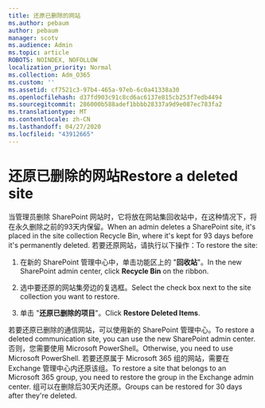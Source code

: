 ```yaml
---
title: 还原已删除的网站
ms.author: pebaum
author: pebaum
manager: scotv
ms.audience: Admin
ms.topic: article
ROBOTS: NOINDEX, NOFOLLOW
localization_priority: Normal
ms.collection: Adm_O365
ms.custom: ''
ms.assetid: cf7521c3-97b4-465a-97eb-6c0a41338a30
ms.openlocfilehash: d37fd903c91c8cd6ac6137e815cb253f7edb4494
ms.sourcegitcommit: 286000b588adef1bbbb28337a9d9e087ec783fa2
ms.translationtype: MT
ms.contentlocale: zh-CN
ms.lasthandoff: 04/27/2020
ms.locfileid: "43912665"
---
```

# <a name="restore-a-deleted-site"></a><span data-ttu-id="cc7d9-102">还原已删除的网站</span><span class="sxs-lookup"><span data-stu-id="cc7d9-102">Restore a deleted site</span></span>

<span data-ttu-id="cc7d9-103">当管理员删除 SharePoint 网站时，它将放在网站集回收站中，在这种情况下，将在永久删除之前的93天内保留。</span><span class="sxs-lookup"><span data-stu-id="cc7d9-103">When an admin deletes a SharePoint site, it's placed in the site collection Recycle Bin, where it's kept for 93 days before it's permanently deleted.</span></span> <span data-ttu-id="cc7d9-104">若要还原网站，请执行以下操作：</span><span class="sxs-lookup"><span data-stu-id="cc7d9-104">To restore the site:</span></span>
  
1. <span data-ttu-id="cc7d9-105">在新的 SharePoint 管理中心中，单击功能区上的 "**回收站**"。</span><span class="sxs-lookup"><span data-stu-id="cc7d9-105">In the new SharePoint admin center, click **Recycle Bin** on the ribbon.</span></span> 
    
2. <span data-ttu-id="cc7d9-106">选中要还原的网站集旁边的复选框。</span><span class="sxs-lookup"><span data-stu-id="cc7d9-106">Select the check box next to the site collection you want to restore.</span></span>
    
3. <span data-ttu-id="cc7d9-107">单击 "**还原已删除的项目**"。</span><span class="sxs-lookup"><span data-stu-id="cc7d9-107">Click **Restore Deleted Items**.</span></span>
    
<span data-ttu-id="cc7d9-108">若要还原已删除的通信网站，可以使用新的 SharePoint 管理中心。</span><span class="sxs-lookup"><span data-stu-id="cc7d9-108">To restore a deleted communication site, you can use the new SharePoint admin center.</span></span> <span data-ttu-id="cc7d9-109">否则，您需要使用 Microsoft PowerShell。</span><span class="sxs-lookup"><span data-stu-id="cc7d9-109">Otherwise, you need to use Microsoft PowerShell.</span></span> <span data-ttu-id="cc7d9-110">若要还原属于 Microsoft 365 组的网站，需要在 Exchange 管理中心内还原该组。</span><span class="sxs-lookup"><span data-stu-id="cc7d9-110">To restore a site that belongs to an Microsoft 365 group, you need to restore the group in the Exchange admin center.</span></span> <span data-ttu-id="cc7d9-111">组可以在删除后30天内还原。</span><span class="sxs-lookup"><span data-stu-id="cc7d9-111">Groups can be restored for 30 days after they're deleted.</span></span>
  

